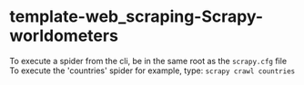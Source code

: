 # template-web_scraping-Scrapy-worldometers

To execute a spider from the cli, be in the same root as the `scrapy.cfg` file<br>
To execute the 'countries' spider for example, type: `scrapy crawl countries`

